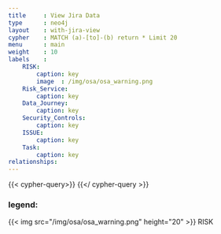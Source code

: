 ```yaml
---
title     : View Jira Data
type      : neo4j
layout    : with-jira-view
cypher    : MATCH (a)-[to]-(b) return * Limit 20
menu      : main
weight    : 10
labels    :
    RISK:
        caption: key
        image  : /img/osa/osa_warning.png
    Risk_Service:
        caption: key
    Data_Journey:
        caption: key
    Security_Controls:
        caption: key
    ISSUE:
        caption: key
    Task:
        caption: key
relationships:
---
```




{{< cypher-query>}}
{{</ cypher-query >}}

### legend:

{{< img src="/img/osa/osa_warning.png" height="20" >}} RISK

